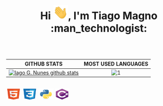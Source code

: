 <h1 align="center">Hi <img src="https://raw.githubusercontent.com/ABSphreak/ABSphreak/master/gifs/Hi.gif" width="40px" />, I'm Tiago Magno :man_technologist:</h1>
<br/>
<br/>

<div align="center">
  
|GITHUB STATS|MOST USED LANGUAGES|
|:---:|:---:|
|[![Iago G. Nunes github stats](https://github-readme-stats.vercel.app/api?username=tiagomagno08&theme=midnight-purple&show_icons=true&count_private=true&hide_title=true)](https://github.com/anuraghazra/github-readme-stats)|![1](https://github-readme-stats.vercel.app/api/top-langs/?username=tiagomagno08&hide=C%23&theme=midnight-purple&layout=compact&langs_count=8&hide_title=true)

</div>

<div style="display: inline_block"><br>
  <img align="center" alt="Tiago-HTML" height="30" width="40" src="https://raw.githubusercontent.com/devicons/devicon/master/icons/html5/html5-original.svg">
  <img align="center" alt="Tiago-CSS" height="30" width="40" src="https://raw.githubusercontent.com/devicons/devicon/master/icons/css3/css3-original.svg">
  <img align="center" alt="Tiago-Python" height="30" width="40" src="https://raw.githubusercontent.com/devicons/devicon/master/icons/python/python-original.svg">
  <img align="center" alt="Tiago-Csharp" height="30" width="40" src="https://raw.githubusercontent.com/devicons/devicon/master/icons/csharp/csharp-original.svg">
</div>

